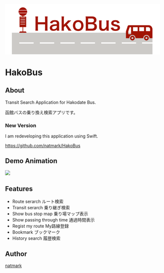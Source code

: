 ![](https://github.com/natmark/iOS-FunBusApp/blob/master/header.png?raw=true)

# HakoBus
## About
Transit Search Application for Hakodate Bus.

函館バスの乗り換え検索アプリです。

### New Version
I am redeveloping this application using Swift.

https://github.com/natmark/HakoBus

## Demo Animation
![](https://github.com/natmark/iOS-FunBusApp/blob/master/hakobus.gif?raw=true)

## Features
- Route serarch ルート検索
- Transit serarch 乗り継ぎ検索
- Show bus stop map 乗り場マップ表示
- Show passing through time 通過時間表示
- Regist my route My路線登録
- Bookmark ブックマーク
- History search 履歴検索


## Author
[natmark](https://github.com/natmark)
